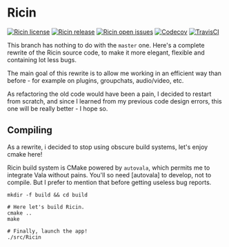 # Ricin

[![Ricin license](https://img.shields.io/badge/license-GPLv3-blue.svg?style=flat)](https://raw.githubusercontent.com/RicinApp/Ricin/master/LICENSE)
[![Ricin release](https://img.shields.io/github/release/RicinApp/Ricin.svg?style=flat)](https://github.com/RicinApp/Ricin/releases/latest)
[![Ricin open issues](https://img.shields.io/github/issues/RicinApp/Ricin.svg?style=flat)](https://github.com/RicinApp/Ricin/issues)
[![Codecov](https://img.shields.io/codecov/c/github/RicinApp/Ricin/develop.svg?style=flat)](https://codecov.io/github/RicinApp/Ricin)
[![TravisCI](https://img.shields.io/travis/RicinApp/Ricin/develop.svg?style=flat)](https://travis-ci.org/RicinApp/Ricin)

This branch has nothing to do with the `master` one. Here's a complete rewrite
of the Ricin source code, to make it more elegant, flexible and containing lot
less bugs.

The main goal of this rewrite is to allow me working in an efficient way than
before - for example on plugins, groupchats, audio/video, etc.

As refactoring the old code would have been a pain, I decided to restart from
scratch, and since I learned from my previous code design errors, this one will
be really better - I hope so.

## Compiling
As a rewrite, i decided to stop using obscure build systems, let's enjoy cmake
here!

Ricin build system is CMake powered by `autovala`, which permits me to integrate
Vala without pains. You'll so need [autovala] to develop, not to compile. But I
prefer to mention that before getting useless bug reports.

```shell
mkdir -f build && cd build

# Here let's build Ricin.
cmake ..
make

# Finally, launch the app!
./src/Ricin
```
